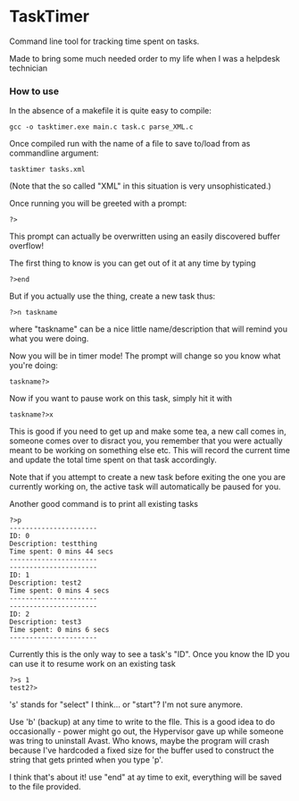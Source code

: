 # TaskTimer
Command line tool for tracking time spent on tasks.

Made to bring some much needed order to my life when I was a helpdesk technician 

### How to use
In the absence of a makefile it is quite easy to compile:
```
gcc -o tasktimer.exe main.c task.c parse_XML.c
```
Once compiled run with the name of a file to save to/load from as commandline argument:
```
tasktimer tasks.xml
```
(Note that the so called "XML" in this situation is very unsophisticated.)

Once running you will be greeted with a prompt:
```
?>
```
This prompt can actually be overwritten using an easily discovered buffer overflow!

The first thing to know is you can get out of it at any time by typing
```
?>end
```
But if you actually use the thing, create a new task thus:
```
?>n taskname
```
where "taskname" can be a nice little name/description that will remind you what you were doing.

Now you will be in timer mode! The prompt will change so you know what you're doing:
```
taskname?>
```
Now if you want to pause work on this task, simply hit it with
```
taskname?>x
```
This is good if you need to get up and make some tea, a new call comes in, someone comes over to
disract you, you remember that you were actually meant to be working on something else etc.
This will record the current time and update the total time spent on that task accordingly.

Note that if you attempt to create a new task before exiting the one you are currently working
on, the active task will automatically be paused for you.

Another good command is to print all existing tasks
```
?>p
----------------------
ID: 0
Description: testthing
Time spent: 0 mins 44 secs
----------------------
----------------------
ID: 1
Description: test2
Time spent: 0 mins 4 secs
----------------------
----------------------
ID: 2
Description: test3
Time spent: 0 mins 6 secs
----------------------
```
Currently this is the only way to see a task's "ID". Once you know the ID you can use it to resume
work on an existing task
```
?>s 1
test2?>
```
's' stands for "select" I think... or "start"? I'm not sure anymore.

Use 'b' (backup) at any time to write to the flle. This is a good idea to do occasionally -
power might go out, the Hypervisor gave up while someone was tring to uninstall Avast. Who knows, maybe the program
will crash because I've hardcoded a fixed size for the buffer used to construct the string that gets
printed when you type 'p'.

I think that's about it! use "end" at ay time to exit, everything will be saved to the file provided.
